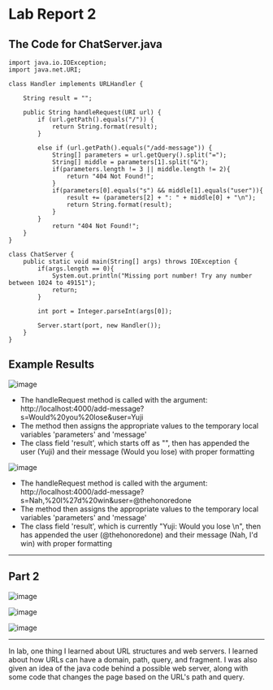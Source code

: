 # Lab Report 2

## The Code for ChatServer.java

```
import java.io.IOException;
import java.net.URI;

class Handler implements URLHandler {

    String result = "";

    public String handleRequest(URI url) {
        if (url.getPath().equals("/")) {
            return String.format(result);
        } 
        
        else if (url.getPath().equals("/add-message")) {
            String[] parameters = url.getQuery().split("=");
            String[] middle = parameters[1].split("&");
            if(parameters.length != 3 || middle.length != 2){
                return "404 Not Found!";
            }
            if(parameters[0].equals("s") && middle[1].equals("user")){
                result += (parameters[2] + ": " + middle[0] + "\n");
                return String.format(result);
            }
        } 
            return "404 Not Found!";
    }
}

class ChatServer {
    public static void main(String[] args) throws IOException {
        if(args.length == 0){
            System.out.println("Missing port number! Try any number between 1024 to 49151");
            return;
        }

        int port = Integer.parseInt(args[0]);

        Server.start(port, new Handler());
    }
}

```
## Example Results

![image](https://github.com/theryanfo/cse15l-lab-reports/assets/156359755/75ba2ee4-3f87-4d8d-a9f2-fd9e5407b526)
- The handleRequest method is called with the argument: http://localhost:4000/add-message?s=Would%20you%20lose&user=Yuji
- The method then assigns the appropriate values to the temporary local variables 'parameters' and 'message'
- The class field 'result', which starts off as "", then has appended the user (Yuji) and their message (Would you lose) with proper formatting

![image](https://github.com/theryanfo/cse15l-lab-reports/assets/156359755/30d292d9-e095-4776-ac87-dff79eeb3218)
- The handleRequest method is called with the argument: http://localhost:4000/add-message?s=Nah,%20I%27d%20win&user=@thehonoredone
- The method then assigns the appropriate values to the temporary local variables 'parameters' and 'message'
- The class field 'result', which is currently "Yuji: Would you lose \n", then has appended the user (@thehonoredone) and their message (Nah, I'd win) with proper formatting

***

## Part 2

![image](https://github.com/theryanfo/cse15l-lab-reports/assets/156359755/b295f80b-4820-4964-b8f5-563977d70ecb)

![image](https://github.com/theryanfo/cse15l-lab-reports/assets/156359755/21b267c5-d313-4ec5-aefe-cb6f368c10ca)

![image](https://github.com/theryanfo/cse15l-lab-reports/assets/156359755/29dc894b-47a8-42f2-992b-7ad70a20b30c)

***

In lab, one thing I learned about URL structures and web servers. I learned about how URLs can have a domain, path, query, and fragment. I was also given an idea of the java code behind a possible web server, along with some code that changes the page based on the URL's path and query.
